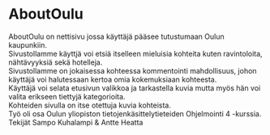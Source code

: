 # AboutOulu
AboutOulu on nettisivu jossa käyttäjä pääsee tutustumaan Oulun kaupunkiin.<br>
Sivustollamme käyttjä voi etsiä itselleen mieluisia kohteita kuten ravintoloita, nähtävyyksiä sekä hotelleja.<br>
Sivustollamme on jokaisessa kohteessa kommentointi mahdollisuus, johon käyttäjä voi halutessaan kertoa omia kokemuksiaan kohteesta.<br>
Käyttäjä voi selata etusivun valikkoa ja tarkastella kuvia mutta myös hän voi valita erikseen tiettyjä kategorioita.<br>
Kohteiden sivulla on itse otettuja kuvia kohteista.<br>
Työ oli osa Oulun yliopiston tietojenkäsittelytieteiden Ohjelmointi 4 -kurssia. 
<br>
Tekijät Sampo Kuhalampi & Antte Heatta
